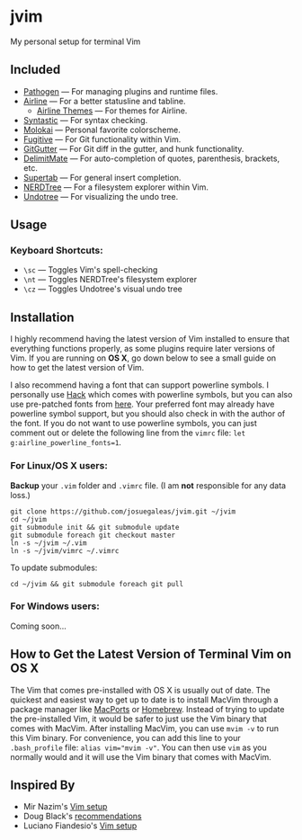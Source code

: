 jvim
=====
My personal setup for terminal Vim

Included
--------
- [Pathogen](https://github.com/tpope/vim-pathogen) — For managing plugins and runtime files.
- [Airline](https://github.com/vim-airline/vim-airline) — For a better statusline and tabline.
	- [Airline Themes](https://github.com/vim-airline/vim-airline-themes) — For themes for Airline.
- [Syntastic](https://github.com/scrooloose/syntastic) — For syntax checking.
- [Molokai](https://github.com/tomasr/molokai) — Personal favorite colorscheme.
- [Fugitive](https://github.com/tpope/vim-fugitive) — For Git functionality within Vim.
- [GitGutter](https://github.com/airblade/vim-gitgutter) — For Git diff in the gutter, and hunk functionality.
- [DelimitMate](https://github.com/Raimondi/delimitMate) — For auto-completion of quotes, parenthesis, brackets, etc.
- [Supertab](https://github.com/ervandew/supertab.git) — For general insert completion.
- [NERDTree](https://github.com/scrooloose/nerdtree.git) — For a filesystem explorer within Vim.
- [Undotree](https://github.com/mbbill/undotree) — For visualizing the undo tree.

Usage
-----
### Keyboard Shortcuts:
- `\sc` — Toggles Vim's spell-checking
- `\nt` — Toggles NERDTree's filesystem explorer
- `\cz` — Toggles Undotree's visual undo tree

Installation
------------
I highly recommend having the latest version of Vim installed to ensure that everything functions properly, as some plugins require later versions of Vim. If you are running on **OS X**, go down below to see a small guide on how to get the latest version of Vim.

I also recommend having a font that can support powerline symbols. I personally use [Hack](https://github.com/chrissimpkins/Hack) which comes with powerline symbols, but you can also use pre-patched fonts from [here](https://github.com/powerline/fonts). Your preferred font may already have powerline symbol support, but you should also check in with the author of the font. If you do not want to use powerline symbols, you can just comment out or delete the following line from the `vimrc` file: `let g:airline_powerline_fonts=1`.

### For Linux/OS X users:
**Backup** your `.vim` folder and `.vimrc` file. (I am **not** responsible for any data loss.)
```
git clone https://github.com/josuegaleas/jvim.git ~/jvim
cd ~/jvim
git submodule init && git submodule update
git submodule foreach git checkout master
ln -s ~/jvim ~/.vim
ln -s ~/jvim/vimrc ~/.vimrc
```
To update submodules:
```
cd ~/jvim && git submodule foreach git pull
```

### For Windows users:
Coming soon...

How to Get the Latest Version of Terminal Vim on OS X
-----------------------------------------------------
The Vim that comes pre-installed with OS X is usually out of date. The quickest and easiest way to get up to date is to install MacVim through a package manager like [MacPorts](https://www.macports.org/) or [Homebrew](http://brew.sh/). Instead of trying to update the pre-installed Vim, it would be safer to just use the Vim binary that comes with MacVim. After installing MacVim, you can use `mvim -v` to run this Vim binary. For convenience, you can add this line to your `.bash_profile` file: `alias vim="mvim -v"`. You can then use `vim` as you normally would and it will use the Vim binary that comes with MacVim.

Inspired By
-----------
- Mir Nazim's [Vim setup](http://mirnazim.org/writings/vim-plugins-i-use/)
- Doug Black's [recommendations](http://dougblack.io/words/a-good-vimrc.html)
- Luciano Fiandesio's [Vim setup](http://www.lucianofiandesio.com/vim-configuration-for-happy-java-coding)
